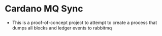 # Cardano MQ Sync

* This is a proof-of-concept project to attempt to create a process that dumps all blocks and ledger events to rabbitmq
